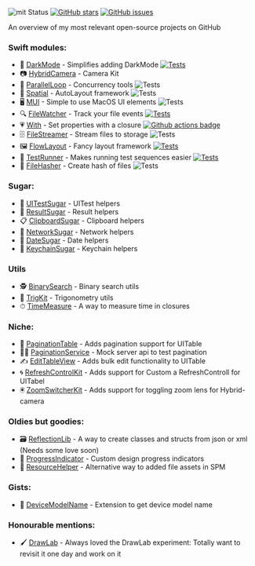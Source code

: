 ![mit Status](https://img.shields.io/badge/License-MIT-brightgreen.svg) 
[![GitHub stars](https://img.shields.io/github/stars/eonist/swift-utils.svg?style=flat-square)](https://github.com/eonist/swift-utils/stargazers)
[![GitHub issues](https://img.shields.io/github/issues/eonist/swift-utils.svg?style=flat-square)](https://github.com/eonist/swift-utils/issues)

An overview of my most relevant open-source projects on GitHub <!--more-->

### Swift modules:
- 🔦 [DarkMode](https://github.com/sentryco/DarkMode) - Simplifies adding DarkMode [![Tests](https://github.com/sentryco/DarkMode/actions/workflows/Tests.yml/badge.svg)](https://github.com/sentryco/DarkMode/actions/workflows/Tests.yml)
- 📷 [HybridCamera](https://github.com/eonist/HybridCamera) - Camera Kit 
- 💞 [ParallelLoop](https://github.com/eonist/ParallelLoop) - Concurrency tools ![Tests](https://github.com/light-stream/ParallelLoop/workflows/Tests/badge.svg)
- 📏 [Spatial](https://github.com/eonist/Spatial) - AutoLayout framework  ![Tests](https://github.com/eonist/Spatial/workflows/Tests/badge.svg)
- 🖥 [MUI](https://github.com/eonist/MUI) - Simple to use MacOS UI elements ![Tests](https://github.com/eonist/MacUI/workflows/Tests/badge.svg)
- 🔍 [FileWatcher](https://github.com/eonist/FileWatcher) - Track your file events [![Tests](https://github.com/eonist/FileWatcher/actions/workflows/Tests.yml/badge.svg)](https://github.com/eonist/FileWatcher/actions/workflows/Tests.yml)
- 💗 [With](https://github.com/eonist/With) - Set properties with a closure [![Github actions badge](https://badgen.net/github/checks/eonist/With?icon=github&label=Tests)](https://github.com/eonist/With/actions)
- 🗄 [FileStreamer](https://github.com/eonist/FileStreamer) - Stream files to storage ![Tests](https://github.com/light-stream/FileStreamer/workflows/Tests/badge.svg)
- 🖼 [FlowLayout](https://github.com/eonist/FlowLayout) - Fancy layout framework [![Tests](https://github.com/eonist/FlowLayout/actions/workflows/Tests.yml/badge.svg)](https://github.com/eonist/FlowLayout/actions/workflows/Tests.yml)
- 🏃 [TestRunner](https://github.com/eonist/TestRunner) - Makes running test sequences easier  [![Tests](https://github.com/eonist/TestRunner/actions/workflows/Tests.yml/badge.svg)](https://github.com/eonist/TestRunner/actions/workflows/Tests.yml)
- 🧬 [FileHasher](https://github.com/eonist/FileHasher) - Create hash of files ![Tests](https://github.com/eonist/FileHasher/workflows/Tests/badge.svg)

### Sugar:
- 🧪 [UITestSugar](https://github.com/eonist/UITestSugar) - UITest helpers 
- 🔸 [ResultSugar](https://github.com/eonist/ResultSugar) - Result helpers 
- 📋 [ClipboardSugar](https://github.com/eonist/ClipboardSugar) - Clipboard helpers 
- 🔌 [NetworkSugar](https://github.com/eonist/NetworkSugar) - Network helpers 
- 📆 [DateSugar](https://github.com/eonist/DateSugar) - Date helpers 
- 🔑 [KeychainSugar](https://github.com/eonist/KeychainSugar) - Keychain helpers 

### Utils
- 🕵️ [BinarySearch](https://github.com/eonist/BinarySearch) - Binary search utils 
- 📐 [TrigKit](https://github.com/eonist/TrigKit) - Trigonometry utils 
- ⏱ [TimeMeasure](https://github.com/eonist/TimeMeasure) - A way to measure time in closures 

### Niche:
- 📜 [PaginationTable](https://github.com/eonist/PaginationTable) - Adds pagination support for UITable 
- 👨‍🔬 [PaginationService](https://github.com/eonist/PaginationService) - Mock server api to test pagination 
- ✍️ [EditTableView](https://github.com/eonist/EditTableView) - Adds bulk edit functionality to UITable 
- 🌀 [RefreshControlKit](https://github.com/eonist/RefreshControlKit) - Adds support for Custom a RefreshControll for UITabel 
- 🖲 [ZoomSwitcherKit](https://github.com/eonist/ZoomSwitcherKit) - Adds support for toggling zoom lens for Hybrid-camera 

### Oldies but goodies:
- 🗃 [ReflectionLib](https://github.com/eonist/ReflectionLib) - A way to create classes and structs from json or xml (Needs some love soon)
- 🎨 [ProgressIndicator](https://github.com/eonist/ProgressIndicator) - Custom design progress indicators
- 🎒 [ResourceHelper](https://github.com/eonist/ResourceHelper) - Alternative way to added file assets in SPM

### Gists:
- 📱 [DeviceModelName](https://github.com/eonist/DeviceModelName) - Extension to get device model name 

### Honourable mentions:
- 🖌 [DrawLab](https://github.com/eonist/DrawLab) - Always loved the DrawLab experiment: Totally want to revisit it one day and work on it
